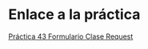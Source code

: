 <h1>Enlace a la práctica</h1>
<a href="http://51.254.116.159:8004" target="_blank">Práctica 43 Formulario Clase Request</a>

